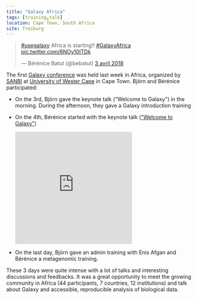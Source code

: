 ```yaml
---
title: "Galaxy Africa"
tags: [training,talk]
location: Cape Town, South Africa
site: freiburg
---
```


<blockquote class="twitter-tweet" data-lang="fr"><p lang="en" dir="ltr"><a href="https://twitter.com/hashtag/usegalaxy?src=hash&amp;ref_src=twsrc%5Etfw">#usegalaxy</a> Africa is starting!! <a href="https://twitter.com/hashtag/GalaxyAfrica?src=hash&amp;ref_src=twsrc%5Etfw">#GalaxyAfrica</a> <a href="https://t.co/6NOy10ITDk">pic.twitter.com/6NOy10ITDk</a></p>&mdash; Bérénice Batut (@bebatut) <a href="https://twitter.com/bebatut/status/981073917187100672?ref_src=twsrc%5Etfw">3 avril 2018</a></blockquote>
<script async src="https://platform.twitter.com/widgets.js" charset="utf-8"></script>

The first [Galaxy conference](http://galaxyafrica.sanbi.ac.za/) was held last week in Africa, organized by [SANBI](http://www.sanbi.ac.za/) at [University of Wester Cape](https://www.uwc.ac.za/Pages/default.aspx) in Cape Town. Björn and Bérénice participated:

- On the 3rd, Björn gave the keynote talk ("Welcome to Galaxy") in the morning. During the afternoon, they gave a Galaxy introduction training
- On the 4th, Bérénice started with the keynote talk (["Welcome to Galaxy"](http://bebatut.fr/talks/18/04_04_galaxy_africa/#/1))

    <div class="multiple-img">
        <embed src="http://bebatut.fr/talks/18/04_04_galaxy_africa/#/1" width="65%" height="300px">
    </div>

- On the last day, Björn gave an admin training with Enis Afgan and Bérénice a metagenomic training. 

These 3 days were quite intense with a lot of talks and interesting discussions and feedbacks. It was a great opportunity to meet the growing community in Africa (44 participants, 7 countries, 12 institutions) and talk about Galaxy and accessible, reproducible analysis of biological data. 